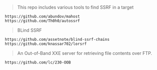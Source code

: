 >This repo includes various tools to find SSRF in a target
```
https://github.com/abundov/mahost
https://github.com/Th0h0/autossrf
```
> BLind SSRF
```
https://github.com/assetnote/blind-ssrf-chains
https://github.com/knassar702/lorsrf
```
>An Out-of-Band XXE server for retrieving file contents over FTP.
```
https://github.com/lc/230-OOB
```
